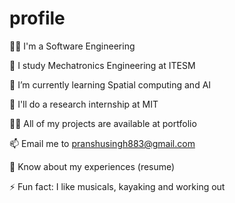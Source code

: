 # profile
🧑‍💻 I'm a Software Engineering

📖 I study Mechatronics Engineering at ITESM

🌱 I’m currently learning Spatial computing and AI

🔭 I'll do a research internship at MIT

👨‍💻 All of my projects are available at portfolio

📫 Email me to pranshusingh883@gmail.com

📄 Know about my experiences (resume)

⚡ Fun fact: I like musicals, kayaking and working out
